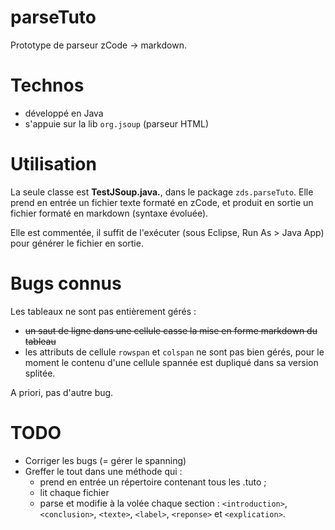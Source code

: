 parseTuto
=========

Prototype de parseur zCode -> markdown.


# Technos

- développé en Java
- s'appuie sur la lib `org.jsoup` (parseur HTML)


# Utilisation

La seule classe est **TestJSoup.java.**, dans le package `zds.parseTuto`.
Elle prend en entrée un fichier texte formaté en zCode, et produit en sortie un fichier formaté en markdown (syntaxe évoluée).

Elle est commentée, il suffit de l'exécuter (sous Eclipse, Run As > Java App) pour générer le fichier en sortie.


# Bugs connus

Les tableaux ne sont pas entièrement gérés :
- <del>un saut de ligne dans une cellule casse la mise en forme markdown du tableau</del>
- les attributs de cellule `rowspan` et `colspan` ne sont pas bien gérés, pour le moment le contenu d'une cellule spannée est dupliqué dans sa version splitée.

A priori, pas d'autre bug.


# TODO

- Corriger les bugs (= gérer le spanning)
- Greffer le tout dans une méthode qui :
    - prend en entrée un répertoire contenant tous les .tuto ;
    - lit chaque fichier
    - parse et modifie à la volée chaque section : `<introduction>`, `<conclusion>`, `<texte>`, `<label>`, `<reponse>` et `<explication>`.

